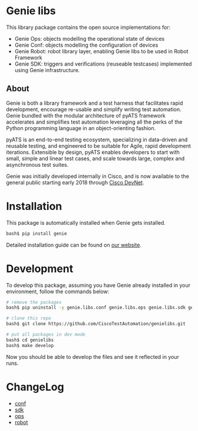 # Genie libs

This library package contains the open source implementations for:
 
- Genie Ops: objects modelling the operational state of devices
- Genie Conf: objects modelling the configuration of devices
- Genie Robot: robot library layer, enabling Genie libs to be used in Robot Framework
- Genie SDK: triggers and verifications (reuseable testcases) implemented using
             Genie infrastructure.

## About

Genie is both a library framework and a test harness that facilitates rapid
development, encourage re-usable and simplify writing test automation. Genie
bundled with the modular architecture of pyATS framework accelerates and
simplifies test automation leveraging all the perks of the Python programming
language in an object-orienting fashion.

pyATS is an end-to-end testing ecosystem, specializing in data-driven and
reusable testing, and engineered to be suitable for Agile, rapid development
iterations. Extensible by design, pyATS enables developers to start with small,
simple and linear test cases, and scale towards large, complex and asynchronous
test suites.

Genie was initially developed internally in Cisco, and is now available to the
general public starting early 2018 through [Cisco DevNet].

[Cisco Devnet]: https://developer.cisco.com/


# Installation

This package is automatically installed when Genie gets installed.

```bash
bash$ pip install genie
```

Detailed installation guide can be found on [our website].

[our website]: https://developer.cisco.com/site/pyats/


# Development

To develop this package, assuming you have Genie already installed in your
environment, follow the commands below:

```bash
# remove the packages
bash$ pip uninstall -y genie.libs.conf genie.libs.ops genie.libs.sdk genie.libs.robot

# clone this repo
bash$ git clone https://github.com/CiscoTestAutomation/genielibs.git

# put all packages in dev mode
bash$ cd genielibs
bash$ make develop
```

Now you should be able to develop the files and see it reflected in your runs.

# ChangeLog

* [conf](pkgs/conf-pkg/changelog/CHANGELOG.md)
* [sdk](pkgs/sdk-pkg/changelog/CHANGELOG.md)
* [ops](pkgs/ops-pkg/changelog/CHANGELOG.md)
* [robot](pkgs/robot-pkg/changelog/CHANGELOG.md)

